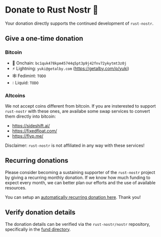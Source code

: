 # Donate to Rust Nostr 💜

Your donation directly supports the continued development of `rust-nostr`.

## Give a one-time donation

### Bitcoin

* 🔗 Onchain: `bc1quk478kpm45744q5pt3p9j42fnv72ykytmt3z0j`
* ⚡ Lightning: `yuki@getalby.com` (<https://getalby.com/p/yuki>)
* 🕸️ Fedimint: `TODO`
* 💧 Liquid: `TODO`

### Altcoins

We not accept coins different from bitcoin. If you are insterested to support `rust-nostr` with these ones, are availabe some swap services to convert them directly into bitcoin:

* <https://sideshift.ai/>
* <https://fixedfloat.com/>
* <https://flyp.me/>

Disclaimer: `rust-nostr` is not affiliated in any way with these services!

## Recurring donations

Please consider becoming a sustaining supporter of the `rust-nostr` project by giving a recurring monthly donation. If we know how much funding to expect every month, we can better plan our efforts and the use of available resources.

You can setup an [automatically recurring donation here](https://subscribe.rust-nostr.org/). Thank you!

## Verify donation details

The donation details can be verified via the `rust-nostr/nostr` repository, specifically in the [fund directory](https://github.com/rust-nostr/nostr/tree/master/contrib/fund).

